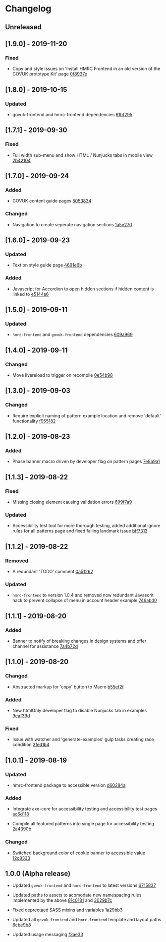 # Changelog

## Unreleased

## [1.9.0] - 2019-11-20

### Fixed
- Copy and style issues on 'Install HMRC Frontend in an old version of the GOVUK prototype Kit' page [0f8937e](0f8937e98ca5e8ceb89292c15d63d05356fa37ec)

## [1.8.0] - 2019-10-15

### Updated
- govuk-frontend and hmrc-frontend dependencies [61bf295](61bf295564e10f74e411be9b6bd2ff912b0cebd9)

## [1.7.1] - 2019-09-30

### Fixed
- Full width sub-menu and show HTML / Nunjucks tabs in mobile view [2b42104](2b42104f4326dab8d26683e93b59c3eee87c8db6)

## [1.7.0] - 2019-09-24

### Added
- GOVUK content guide pages [5053834](5053834a4c738bc75aa79edd37d7742574a644f0)

### Changed
- Navigation to create seperate navigation sections [1a5e270](1a5e270adaff9371fd8301491d4d66b89832c950)

## [1.6.0] - 2019-09-23

### Updated
- Text on style guide page [4691e6b](4691e6b7bcae7596a861a75f40d6d2775f84de5c)

### Added
- Javascript for Accordion to open hidden sections if hidden content is linked to [e5144a6](e5144a68ed904b187b12e10b8cff480beb819288)

## [1.5.0] - 2019-09-11

### Updated
- `hmrc-frontend` and `govuk-frontend` dependencies [609a969](609a969a3fa0dab0ceabad6b2e16b13d6e5d5e38)

## [1.4.0] - 2019-09-11

### Changed
- Move livereload to trigger on recompile [0e54b98](0e54b986df4ac13b677d1c383be791b536ccb3d7)

## [1.3.0] - 2019-09-03

### Changed
- Require explicit naming of pattern example location and remove 'default' functionality [f955182](f9551828a4445ebb0523b70915e82a990af53301)

## [1.2.0] - 2019-08-23

### Added
- Phase banner macro driven by developer flag on pattern pages [7e8a9a1](7e8a9a1e5df89cc49680bd74902ef45c08cdc491)

## [1.1.3] - 2019-08-22

### Fixed
- Missing closing element causing validation errors [699f7a9](699f7a98c9c6d199e011ef386bbdc13217b303ea)

### Updated
- Accessibility test tool for more thorough testing, added additional ignore rules for all patterns page and fixed failing landmark issue [bff7313](bff731396c09c23d142f21b79d04f567fd6f254e)

## [1.1.2] - 2019-08-22

### Removed
- A redundant 'TODO' comment [0a51262](0a51262734b95ff5cdf12aafeda93288e7feb4fa)

### Updated
- `hmrc-frontend` to version 1.0.4 and removed now redundant Javascrit hack to prevent collapse of menu in account header example [746abd0](746abd0aae8073f44e1f67d6eba9c66e245a68eb)

## [1.1.1] - 2019-08-20

### Added
- Banner to notify of breaking changes in design systems and offer channel for assistance [7a4b72d](7a4b72d6f5a9c2784d21e374ccaf8e9d81dec6de)

## [1.1.0] - 2019-08-20

### Changed
- Abstracted markup for 'copy' button to Macro [b55ef2f](b55ef2fe4948c4ed50a112a99922d89352e851ac)

### Added
- New htmlOnly developer flag to disable Nunjucks tab in examples [9eaf39d](9eaf39dcdfe16c11ca372322a13b6f3899208c1b)

### Fixed
- Issue with watcher and 'generate-examples' gulp tasks creating race condition [3fed1b4](3fed1b4a238442454f3d8a3bd6859b2daa4006f0)

## [1.0.1] - 2019-08-19

### Updated
- hmrc-frontend package to accessible version [d60284a](d60284afe98abc77c1ebccfb9806bed579af5c6a)

### Added
- Integrate axe-core for accessibility testing and accessibility test pages [ac6d118](ac6d1188062c824ceefb81d86f7b7131cff7cb52)

- Compile all featured patterns into single page for accessibility testing [2a4390b](2a4390bf9178a26c5c777f53c4ef187d0e16bd0d)

### Changed
- Switched background color of cookie banner to accessible value [12c8333](12c83334c89753bd1d78a495f1fabd549c54f873)

## 1.0.0 (Alpha release)

- Updated `govuk-frontend` and `hmrc-frontend` to latest versions [6715837](67158371bb978db43c2af94fb32b389ab358626b)

- Updated paths to assets to acomodate new namespacing rules implemented by the above [81c0181](81c018150de41d755d3a0f72647aa2f66721e8f3) and [3029b7c](3029b7ca8501308d5a71a19488d2c166df72c3e9)

- Fixed deprectaed SASS mixins and variables [1a29bb3](1a29bb30bc12f14074c7b7a70de0d643ddb91880)

- Updated all `govuk-frontend` and `hmrc-frontend` template and layout paths [6cbe9b8](6cbe9b850e44346f13741bf6d5399861610c7340)

- Updated usage messaging [f3ae33](f3ae337f9e527ee0d9574a63881a22b5f6170886)
